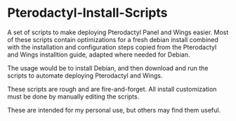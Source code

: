 # Pterodactyl-Install-Scripts
A set of scripts to make deploying Pterodactyl Panel and Wings easier. Most of these scripts contain optimizations for a fresh debian install combined with the installation and configuration steps copied from the Pterodactyl and Wings installtion guide, adapted where needed for Debian.

The usage would be to install Debian, and then download and run the scripts to automate deploying Pterodactyl and Wings.

These scripts are rough and are fire-and-forget. All install customization must be done by manually editing the scripts.

These are intended for my personal use, but others may find them useful.
